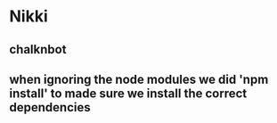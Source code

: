# Nikki
## chalknbot
## when ignoring the node modules we did 'npm install' to made sure we install the correct dependencies 
